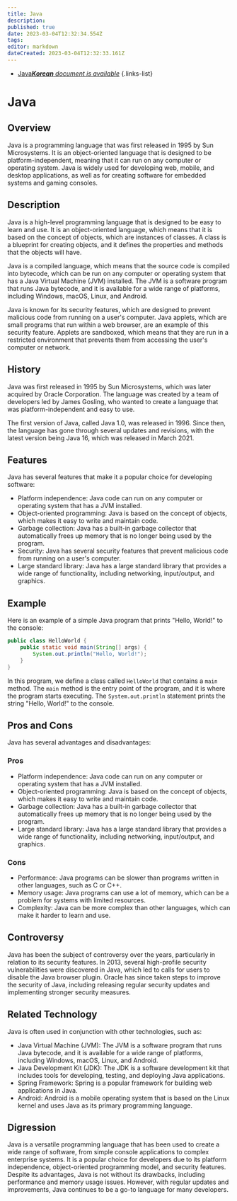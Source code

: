 ```yaml
---
title: Java
description: 
published: true
date: 2023-03-04T12:32:34.554Z
tags: 
editor: markdown
dateCreated: 2023-03-04T12:32:33.161Z
---
```


- [Java***Korean** document is available*](/ko/Knowledge-base/Dictionary/java)
{.links-list}


# Java

## Overview

Java is a programming language that was first released in 1995 by Sun Microsystems. It is an object-oriented language that is designed to be platform-independent, meaning that it can run on any computer or operating system. Java is widely used for developing web, mobile, and desktop applications, as well as for creating software for embedded systems and gaming consoles.

## Description

Java is a high-level programming language that is designed to be easy to learn and use. It is an object-oriented language, which means that it is based on the concept of objects, which are instances of classes. A class is a blueprint for creating objects, and it defines the properties and methods that the objects will have.

Java is a compiled language, which means that the source code is compiled into bytecode, which can be run on any computer or operating system that has a Java Virtual Machine (JVM) installed. The JVM is a software program that runs Java bytecode, and it is available for a wide range of platforms, including Windows, macOS, Linux, and Android.

Java is known for its security features, which are designed to prevent malicious code from running on a user's computer. Java applets, which are small programs that run within a web browser, are an example of this security feature. Applets are sandboxed, which means that they are run in a restricted environment that prevents them from accessing the user's computer or network.

## History

Java was first released in 1995 by Sun Microsystems, which was later acquired by Oracle Corporation. The language was created by a team of developers led by James Gosling, who wanted to create a language that was platform-independent and easy to use.

The first version of Java, called Java 1.0, was released in 1996. Since then, the language has gone through several updates and revisions, with the latest version being Java 16, which was released in March 2021.

## Features

Java has several features that make it a popular choice for developing software:

- Platform independence: Java code can run on any computer or operating system that has a JVM installed.
- Object-oriented programming: Java is based on the concept of objects, which makes it easy to write and maintain code.
- Garbage collection: Java has a built-in garbage collector that automatically frees up memory that is no longer being used by the program.
- Security: Java has several security features that prevent malicious code from running on a user's computer.
- Large standard library: Java has a large standard library that provides a wide range of functionality, including networking, input/output, and graphics.

## Example

Here is an example of a simple Java program that prints "Hello, World!" to the console:

```java
public class HelloWorld {
    public static void main(String[] args) {
        System.out.println("Hello, World!");
    }
}
```

In this program, we define a class called `HelloWorld` that contains a `main` method. The `main` method is the entry point of the program, and it is where the program starts executing. The `System.out.println` statement prints the string "Hello, World!" to the console.

## Pros and Cons

Java has several advantages and disadvantages:

### Pros

- Platform independence: Java code can run on any computer or operating system that has a JVM installed.
- Object-oriented programming: Java is based on the concept of objects, which makes it easy to write and maintain code.
- Garbage collection: Java has a built-in garbage collector that automatically frees up memory that is no longer being used by the program.
- Large standard library: Java has a large standard library that provides a wide range of functionality, including networking, input/output, and graphics.

### Cons

- Performance: Java programs can be slower than programs written in other languages, such as C or C++.
- Memory usage: Java programs can use a lot of memory, which can be a problem for systems with limited resources.
- Complexity: Java can be more complex than other languages, which can make it harder to learn and use.

## Controversy

Java has been the subject of controversy over the years, particularly in relation to its security features. In 2013, several high-profile security vulnerabilities were discovered in Java, which led to calls for users to disable the Java browser plugin. Oracle has since taken steps to improve the security of Java, including releasing regular security updates and implementing stronger security measures.

## Related Technology

Java is often used in conjunction with other technologies, such as:

- Java Virtual Machine (JVM): The JVM is a software program that runs Java bytecode, and it is available for a wide range of platforms, including Windows, macOS, Linux, and Android.
- Java Development Kit (JDK): The JDK is a software development kit that includes tools for developing, testing, and deploying Java applications.
- Spring Framework: Spring is a popular framework for building web applications in Java.
- Android: Android is a mobile operating system that is based on the Linux kernel and uses Java as its primary programming language.

## Digression

Java is a versatile programming language that has been used to create a wide range of software, from simple console applications to complex enterprise systems. It is a popular choice for developers due to its platform independence, object-oriented programming model, and security features. Despite its advantages, Java is not without its drawbacks, including performance and memory usage issues. However, with regular updates and improvements, Java continues to be a go-to language for many developers.